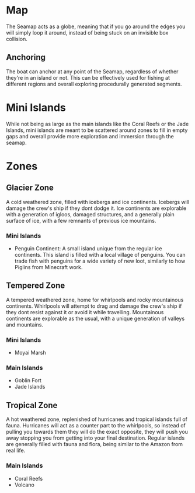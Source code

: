 # Map
The Seamap acts as a globe, meaning that if you go around the edges you will simply loop it around, instead of being stuck on an invisible box collision.
## Anchoring
The boat can anchor at any point of the Seamap, regardless of whether they're in an island or not. This can be effectively used for fishing at different regions and overall exploring procedurally generated segments.
# Mini Islands
While not being as large as the main islands like the Coral Reefs or the Jade Islands, mini islands are meant to be scattered around zones to fill in empty gaps and overall provide more exploration and immersion through the seamap.
# Zones
## Glacier Zone
A cold weathered zone, filled with icebergs and ice continents. Icebergs will damage the crew's ship if they dont dodge it. Ice continents are explorable with a generation of igloos, damaged structures, and a generally plain surface of ice, with a few remnants of previous ice mountains.
### Mini Islands
* Penguin Continent: A small island unique from the regular ice continents. This island is filled with a local village of penguins. You can trade fish with penguins for a wide variety of new loot, similarly to how Piglins from Minecraft work.
## Tempered Zone
A tempered weathered zone, home for whirlpools and rocky mountainous continents. Whirlpools will attempt to drag and damage the crew's ship if they dont resist against it or avoid it while travelling. Mountainous continents are explorable as the usual, with a unique generation of valleys and mountains.
### Mini Islands
* Moyai Marsh
### Main Islands
* Goblin Fort
* Jade Islands
## Tropical Zone
A hot weathered zone, replenished of hurricanes and tropical islands full of fauna. Hurricanes will act as a counter part to the whirlpools, so instead of pulling you towards them they will do the exact opposite, they will push you away stopping you from getting into your final destination. Regular islands are generally filled with fauna and flora, being similar to the Amazon from real life.
### Main Islands
* Coral Reefs
* Volcano
